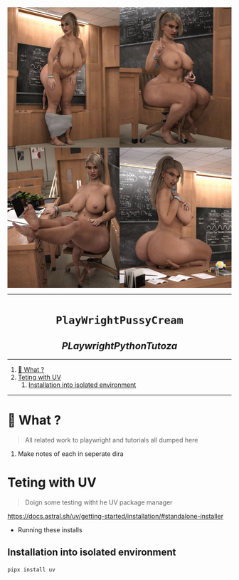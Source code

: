
<img src="./wz/1z.jpg" align="center">

---

<h1 align="center"><code>PlayWrightPussyCream</code></h1>
<h2 align="center"><i>PLaywrightPythonTutoza</i></h2>

---

1. [🔢 What ?](#-what-)
2. [Teting with UV](#teting-with-uv)
   1. [Installation into isolated environment](#installation-into-isolated-environment)


---

# 🔢 What ?

> All related work to playwright and tutorials all dumped here 

1. Make notes of each in seperate dira 

# Teting with UV 

> Doign some testing witht he UV package manager 
>

 https://docs.astral.sh/uv/getting-started/installation/#standalone-installer
- Running these installs 

## Installation into isolated environment 

```sh 
pipx install uv
```